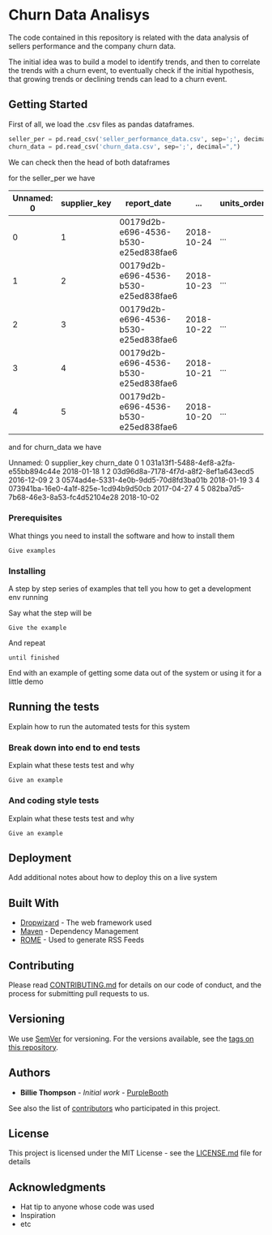 # Churn Data Analisys

The code contained in this repository is related with the data analysis of sellers performance and the company churn data.

The initial idea was to build a model to identify trends, and then to correlate the trends with a churn event, to eventually check if the initial hypothesis, that growing trends or declining trends can lead to a churn event.

## Getting Started

First of all, we load the .csv files as pandas dataframes.

```python
seller_per = pd.read_csv('seller_performance_data.csv', sep=';', decimal=",")
churn_data = pd.read_csv('churn_data.csv', sep=';', decimal=",")
```
We can check then the head of both dataframes

for the seller_per we have
 
  | Unnamed: 0 |                         supplier_key  | report_date  |    ... |       units_ordered | units_ordered_b2b | units_refunded
  | -----------|---------------------------------------|--------------|--------|---------------------|-------------------|----------------
0 |          1 | 00179d2b-e696-4536-b530-e25ed838fae6  | 2018-10-24   |    ... |                 214 |                 0 |              0
1 |          2 | 00179d2b-e696-4536-b530-e25ed838fae6  | 2018-10-23   |    ... |                 193 |                 0 |              0
2 |          3 | 00179d2b-e696-4536-b530-e25ed838fae6  | 2018-10-22   |    ... |                 188 |                 0 |              0
3 |          4 | 00179d2b-e696-4536-b530-e25ed838fae6  | 2018-10-21   |    ... |                 160 |                 0 |              0
4 |          5 | 00179d2b-e696-4536-b530-e25ed838fae6  | 2018-10-20   |    ... |                  86 |                 0 |              0

and for churn_data we have

   Unnamed: 0                          supplier_key  churn_date
0           1  031a13f1-5488-4ef8-a2fa-e55bb894c44e  2018-01-18
1           2  03d96d8a-7178-4f7d-a8f2-8ef1a643ecd5  2016-12-09
2           3  0574ad4e-5331-4e0b-9dd5-70d8fd3ba01b  2018-01-19
3           4  073941ba-16e0-4a1f-825e-1cd94b9d50cb  2017-04-27
4           5  082ba7d5-7b68-46e3-8a53-fc4d52104e28  2018-10-02

### Prerequisites

What things you need to install the software and how to install them

```
Give examples
```

### Installing

A step by step series of examples that tell you how to get a development env running

Say what the step will be

```
Give the example
```

And repeat

```
until finished
```

End with an example of getting some data out of the system or using it for a little demo

## Running the tests

Explain how to run the automated tests for this system

### Break down into end to end tests

Explain what these tests test and why

```
Give an example
```

### And coding style tests

Explain what these tests test and why

```
Give an example
```

## Deployment

Add additional notes about how to deploy this on a live system

## Built With

* [Dropwizard](http://www.dropwizard.io/1.0.2/docs/) - The web framework used
* [Maven](https://maven.apache.org/) - Dependency Management
* [ROME](https://rometools.github.io/rome/) - Used to generate RSS Feeds

## Contributing

Please read [CONTRIBUTING.md](https://gist.github.com/PurpleBooth/b24679402957c63ec426) for details on our code of conduct, and the process for submitting pull requests to us.

## Versioning

We use [SemVer](http://semver.org/) for versioning. For the versions available, see the [tags on this repository](https://github.com/your/project/tags). 

## Authors

* **Billie Thompson** - *Initial work* - [PurpleBooth](https://github.com/PurpleBooth)

See also the list of [contributors](https://github.com/your/project/contributors) who participated in this project.

## License

This project is licensed under the MIT License - see the [LICENSE.md](LICENSE.md) file for details

## Acknowledgments

* Hat tip to anyone whose code was used
* Inspiration
* etc

